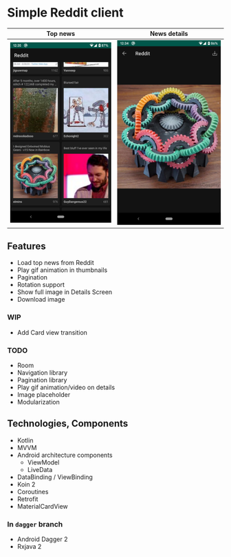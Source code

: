 # Simple Reddit client

Top news|News details
:-:|:-:
![](images/top_news.png)|![](images/news_details.png)

## Features
* Load top news from Reddit
* Play gif animation in thumbnails
* Pagination
* Rotation support
* Show full image in Details Screen
* Download image

### WIP
* Add Card view transition

### TODO
* Room
* Navigation library
* Pagination library
* Play gif animation/video on details
* Image placeholder
* Modularization

## Technologies, Components
* Kotlin
* MVVM
* Android architecture components
    * ViewModel
    * LiveData
* DataBinding / ViewBinding
* Koin 2
* Coroutines
* Retrofit
* MaterialCardView

### In `dagger` branch
* Android Dagger 2
* Rxjava 2